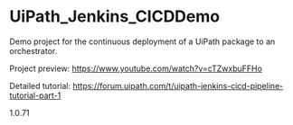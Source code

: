 # UiPath_Jenkins_CICDDemo

Demo project for the continuous deployment of a UiPath package to an orchestrator. 

Project preview: https://www.youtube.com/watch?v=cTZwxbuFFHo

Detailed tutorial: https://forum.uipath.com/t/uipath-jenkins-cicd-pipeline-tutorial-part-1


1.0.71